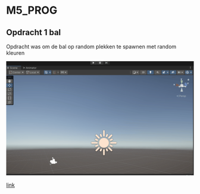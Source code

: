 # M5_PROG


## Opdracht 1 bal ##
Opdracht was om de bal op random plekken te spawnen met random kleuren


![alt text](Animatie.gif)

[link](Prog_Opdrachten\Assets\Scripts\Ball.cs)
